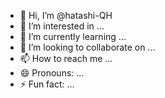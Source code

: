 - 👋 Hi, I’m @hatashi-QH
- 👀 I’m interested in ...
- 🌱 I’m currently learning ...
- 💞️ I’m looking to collaborate on ...
- 📫 How to reach me ...
- 😄 Pronouns: ...
- ⚡ Fun fact: ...

<!---
hatashi-QH/hatashi-QH is a ✨ special ✨ repository because its `README.md` (this file) appears on your GitHub profile.
You can click the Preview link to take a look at your changes.
--->
